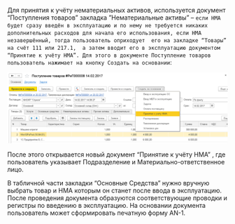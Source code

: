 Для принятия к учёту нематериальных активов, используется документ “Поступления товаров” закладка ”Нематериальные активы” – `если НМА будет сразу введён в эксплуатацию и по нему не требуется никаких дополнительных расходов для начала его использования, если НМА незавершённый, тогда пользователь оприходует  его на закладке “Товары”  на счёт 111 или 217.1,  а затем вводит его в эксплуатацию документом “Принятие к учёту НМА”. Для этого в документе Поступление товаров пользователь нажимает на кнопку Создать на основании`:

![](../img/2018_12_20_14_48_201.png)

После этого открывается  новый документ “Принятие к учёту НМА” , где пользователь указывает Подразделение и Материально-ответственное лицо.

В табличной части закладки “Основные Средства” нужно вручную выбрать товар и  НМА которым он станет после ввода в эксплуатацию. После проведения документа  образуются соответствующие проводки и регистры по введению в эксплуатацию. На основании документа  пользователь может сформировать  печатную форму AN-1.